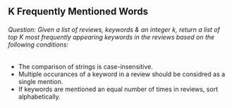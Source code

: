 ## K Frequently Mentioned Words

###### Question: Given a list of reviews, keywords & an integer k, return a list of top K most frequently appearing keywords in the reviews based on the following conditions:

* The comparison of strings is case-insensitive.
*  Multiple occurances of a keyword in a review should be considred as a single mention.
*  If keywords are mentioned an equal number of times in reviews, sort alphabetically.
